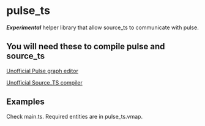 # pulse_ts

***Experimental*** helper library that allow source_ts to communicate with pulse.


## You will need these to compile pulse and source_ts

[Unofficial Pulse graph editor](https://github.com/LionDoge/vpulse-editor)

[Unofficial Source_TS compiler](https://github.com/Peterclark1996/s2ts) 

## Examples
Check main.ts. Required entities are in pulse_ts.vmap.
